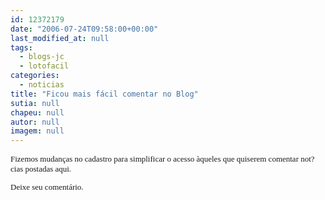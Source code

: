 ```yaml
---
id: 12372179
date: "2006-07-24T09:58:00+00:00"
last_modified_at: null
tags:
  - blogs-jc
  - lotofacil
categories:
  - noticias
title: "Ficou mais fácil comentar no Blog"
sutia: null
chapeu: null
autor: null
imagem: null
---
```

<p><FONT face=Verdana size=2></p>
<p><P>Fizemos mudanças no cadastro para simplificar o acesso àqueles que quiserem comentar not?cias postadas aqui. </P></p>
<p><P>Deixe seu comentário.</P></FONT> </p>
